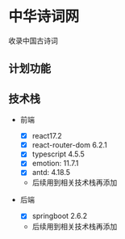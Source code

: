 # 中华诗词网

收录中国古诗词

## 计划功能

## 技术栈

- 前端

  - [x] react17.2
  - [x] react-router-dom 6.2.1
  - [x] typescript 4.5.5
  - [x] emotion: 11.7.1
  - [x] antd: 4.18.5
  - 后续用到相关技术栈再添加

- 后端
  - [x] springboot 2.6.2
  - 后续用到相关技术栈再添加

